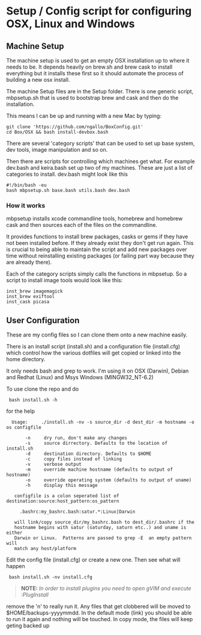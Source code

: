 # Setup / Config script for configuring OSX, Linux and Windows #

## Machine Setup ##

The machine setup is used to get an empty OSX installation up to where it
needs to be. It depends heavily on brew.sh and brew cask to install
everything but it installs these first so it should automate the process of
building a new osx install.

The machine Setup files are in the Setup folder. There is one generic script,
mbpsetup.sh that is used to bootstrap brew and cask and then do the
installation.

This means I can be up and running with a new Mac by typing:

    git clone 'https://github.com/ngallo/BoxConfig.git'
    cd Box/OSX && bash install-devbox.bash 

There are several 'category scripts' that can be used to set up base
system, dev tools, image manipulation and so on.

Then there are scripts for controlling which machines get what. For example
dev.bash and keira.bash set up two of my machines. These are just a list of
categories to install. dev.bash might look like this

    #!/bin/bash -eu
    bash mbpsetup.sh base.bash utils.bash dev.bash

### How it works ###

mbpsetup installs xcode commandline tools, homebrew and homebrew cask and then
sources each of the files on the commandline.

It provides functions to install brew packages, casks or gems if they
have not been installed before. If they already exist they don't get run
again. This is crucial to being able to maintain the script and add
new packages over time without reinstalling existing packages  (or failing
part way because they are already there).

Each of the category scripts simply calls the functions in mbpsetup. So a
script to install image tools would look like this:

    inst_brew imagemagick
    inst_brew exiftool
    inst_cask picasa

## User Configuration ##

These are my config files so I can clone them onto a new machine easily.

There is an install script (install.sh) and a configuration file (install.cfg)
which control how the various dotfiles will get copied or linked into the home
directory.

It only needs bash and grep to work. I'm using it on OSX (Darwin), Debian and
Redhat (Linux) and Msys Windows (MINGW32_NT-6.2)

To use clone the repo and do

     bash install.sh -h

for the help

      Usage:     ./install.sh -nv -s source_dir -d dest_dir -m hostname -o os configfile

           -n     dry run, don't make any changes
           -s     source dirrectory. Defaults to the location of install.sh
           -d     destination directory. Defaults to $HOME
           -c     copy files instead of linking
           -v     verbose output
           -m     override machine hostname (defaults to output of hostname)
           -o     override operating system (defaults to output of uname)
           -h     display this message

       configfile is a colon seperated list of destination:source:host_pattern:os_pattern

         .bashrc:my_bashrc.bash:satur.*:Linux|Darwin

	   will link/copy source_dir/my_bashrc.bash to dest_dir/.bashrc if the
	   hostname begins with satur (saturday, saturn etc..) and uname is either
	   Darwin or Linux.  Patterns are passed to grep -E  an empty pattern will
	   match any host/platform

Edit the config file (install.cfg) or create a new one. Then see what will
happen

     bash install.sh -nv install.cfg

> **NOTE:** *In order to install plugins you need to open gVIM and execute :PlugInstall*

remove the 'n' to really run it.  Any files that get clobbered will be moved
to $HOME/backups-yyyymmdd. In the default mode (link) you should be able to
run it again and nothing will be touched.  In copy mode, the files will keep
geting backed up

